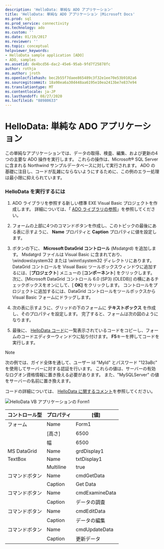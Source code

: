 ```yaml
---
description: 'HelloData: 単純な ADO アプリケーション'
title: 'HelloData: 単純な ADO アプリケーション |Microsoft Docs'
ms.prod: sql
ms.prod_service: connectivity
ms.technology: ado
ms.custom: ''
ms.date: 01/19/2017
ms.reviewer: ''
ms.topic: conceptual
helpviewer_keywords:
- HelloData sample application [ADO]
- ADO, samples
ms.assetid: de4bcd56-dac2-45e6-95ab-9fd7f25878fc
author: rothja
ms.author: jroth
ms.openlocfilehash: bec2b55f7daee865489c3f32e1ee70e53b9102a6
ms.sourcegitcommit: 18a98ea6a30d448aa6195e10ea2413be7e837e94
ms.translationtype: MT
ms.contentlocale: ja-JP
ms.lasthandoff: 08/27/2020
ms.locfileid: "88980633"
---
```

# <a name="hellodata-a-simple-ado-application"></a>HelloData: 単純な ADO アプリケーション
この単純なアプリケーションでは、データの取得、検査、編集、および更新の4つの主要な ADO 操作を実行します。 これらの操作は、Microsoft® SQL Server に含まれる Northwind サンプルデータベースに対して実行されます。 ADO の基礎に注目し、コードが乱雑にならないようにするために、この例のエラー処理は最小限に抑えられています。  
  
### <a name="to-run-hellodata"></a>HelloData を実行するには  
  
1.  ADO ライブラリを参照する新しい標準 EXE Visual Basic プロジェクトを作成します。 詳細については、「 [ADO ライブラリの参照](../referencing-the-ado-libraries.md)」を参照してください。  
  
2.  フォームの上部に4つのコマンドボタンを作成し、このトピックの最後にある表に示すように、 **Name** プロパティと **Caption** プロパティに値を設定します。  
  
3.  ボタンの下に、 **Microsoft DataGrid コントロール** (Msdatgrd) を追加します。 Msdatgrd ファイルは Visual Basic に含まれており、\windows\system32 または \winnt\system32 ディレクトリにあります。 DataGrid コントロールを Visual Basic ツールボックスウィンドウに追加するには、[**プロジェクト**] メニューの [**コンポーネント**] をクリックします。 次に、[Microsoft DataGrid コントロール 6.0 (SP3) (OLEDB)] の横にあるチェックボックスをオンにして、[ **OK]** をクリックします。 コントロールをプロジェクトに追加するには、DataGrid コントロールをツールボックスから Visual Basic フォームにドラッグします。  
  
4.  次の表に示すように、グリッドの下のフォームに **テキストボックス** を作成し、そのプロパティを設定します。 完了すると、フォームは次の図のようになります。  
  
5.  最後に、 [HelloData コード](./hellodata-code.md)に一覧表示されているコードをコピーし、フォームのコードエディターウィンドウに貼り付けます。 **F5**キーを押してコードを実行します。  
  
> [!NOTE]
>  次の例では、ガイド全体を通して、ユーザー id "MyId" とパスワード "123aBc" を使用してサーバーに対する認証を行います。 これらの値は、サーバーの有効なログオン資格情報に置き換える必要があります。 また、"MySQLServer" の値をサーバーの名前に置き換えます。  
  
 コードの詳細については、 [HelloData に関するコメント](./comments-on-hellodata.md)を参照してください。  
  
 ![HelloData VB アプリケーションの Form1](../../../ado/guide/data/media/hellodata.gif "HelloData")  
  
|コントロール型|プロパティ|[値]|  
|------------------|--------------|-----------|  
|フォーム|Name|Form1|  
||[高さ]|6500|  
||幅|6500|  
|MS DataGrid|Name|grdDisplay1|  
|TextBox|Name|txtDisplay1|  
||Multiline|true|  
|コマンドボタン|Name|cmdGetData|  
||Caption|Get Data|  
|コマンドボタン|Name|cmdExamineData|  
||Caption|データの調査|  
|コマンドボタン|Name|cmdEditData|  
||Caption| データの編集|  
|コマンドボタン|Name|cmdUpdateData|  
||Caption|更新データ|